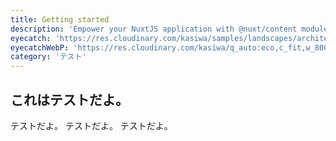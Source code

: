 ```yaml
---
title: Getting started
description: 'Empower your NuxtJS application with @nuxt/content module: write in a content/ directory and fetch your Markdown, JSON, YAML and CSV files through a MongoDB like API, acting as a Git-based Headless CMS.'
eyecatch: 'https://res.cloudinary.com/kasiwa/samples/landscapes/architecture-signs.jpg'
eyecatchWebP: 'https://res.cloudinary.com/kasiwa/q_auto:eco,c_fit,w_800,h_400/samples/landscapes/architecture-signs.webp'
category: 'テスト'
---
```


## これはテストだよ。

テストだよ。
テストだよ。
テストだよ。
